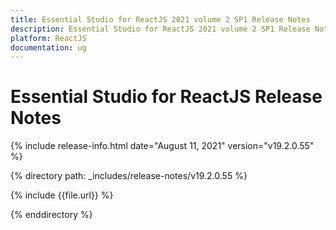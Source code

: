 ```yaml
---
title: Essential Studio for ReactJS 2021 volume 2 SP1 Release Notes  
description: Essential Studio for ReactJS 2021 volume 2 SP1 Release Notes  
platform: ReactJS
documentation: ug
---
```


# Essential Studio for ReactJS  Release Notes  

{% include release-info.html date="August 11, 2021"  version="v19.2.0.55" %} 


{% directory path: _includes/release-notes/v19.2.0.55 %}

{% include {{file.url}} %}

{% enddirectory %}